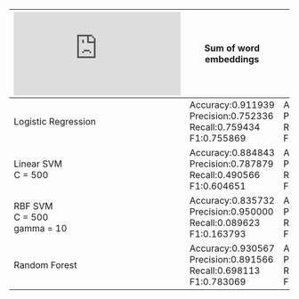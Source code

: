 |  ![Fasttext](https://fasttext.cc/docs/en/pretrained-vectors.html)  | Sum of word embeddings | (Sum)Word frequency | (Sum)Biased: both weight 10% of doc length | (Sum)Biased: only A weight 10% of doc length | (Sum)B doc embedding * weight(20) 
| ------------- |-------------| -----------------| ----|---- | ---- | 
| Logistic Regression  | Accuracy:0.911939 <br> Precision:0.752336 <br> Recall:0.759434 <br> F1:0.755869 | Accuracy:0.917019 <br> Precision:0.806452 <br> Recall:0.707547 <br> F1:0.753769 | Accuracy:0.902625 <br> Precision:0.715556 <br> Recall:0.759434 <br> F1:0.736842 | Accuracy:0.894157 <br> Precision:0.682008 <br> Recall:0.768868 <br> F1:0.722838 | Accuracy:0.923793 <br> Precision:0.801980 <br> Recall:0.764151 <br> F1:0.782609
| Linear SVM <br> C = 500     | Accuracy:0.884843 <br> Precision:0.787879 <br> Recall:0.490566 <br> F1:0.604651 | Accuracy:0.857748 <br> Precision:0.600917 <br> Recall:0.617925 <br> F1:0.609302 | Accuracy:0.840813 <br> Precision:0.544776 <br> Recall:0.688679 <br> F1:0.608333 | Accuracy:0.868755 <br> Precision:0.647668 <br> Recall:0.589623 <br> F1:0.617284 | Accuracy:0.892464 <br> Precision:0.692308 <br> Recall:0.721698 <br> F1:0.706697
| RBF SVM <br> C = 500 <br> gamma = 10  | Accuracy:0.835732 <br> Precision:0.950000 <br> Recall:0.089623 <br> F1:0.163793 | Accuracy:0.835732 <br> Precision:0.950000 <br> Recall:0.089623 <br> F1:0.163793 | Accuracy:0.835732 <br> Precision:0.950000 <br> Recall:0.089623 <br> F1:0.163793 | Accuracy:0.835732 <br> Precision:0.950000 <br> Recall:0.089623 <br> F1:0.163793 | Accuracy:0.835732 <br> Precision:0.950000 <br> Recall:0.089623 <br> F1:0.163793
| Random Forest | Accuracy:0.930567 <br> Precision:0.891566 <br> Recall:0.698113 <br> F1:0.783069 | Accuracy:0.922100 <br> Precision:0.861446 <br> Recall:0.674528 <br> F1:0.756614 | Accuracy:0.915326 <br> Precision:0.791667 <br> Recall:0.716981 <br> F1:0.752475 | Accuracy:0.915326 <br> Precision:0.791667 <br> Recall:0.716981 <br> F1:0.752475 | Accuracy:0.922100 <br> Precision:0.870370 <br> Recall:0.665094 <br> F1:0.754011

